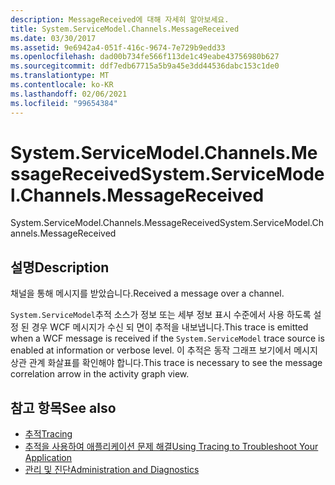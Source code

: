 ```yaml
---
description: MessageReceived에 대해 자세히 알아보세요.
title: System.ServiceModel.Channels.MessageReceived
ms.date: 03/30/2017
ms.assetid: 9e6942a4-051f-416c-9674-7e729b9edd33
ms.openlocfilehash: dad00b734fe566f113de1c49eabe43756980b627
ms.sourcegitcommit: ddf7edb67715a5b9a45e3dd44536dabc153c1de0
ms.translationtype: MT
ms.contentlocale: ko-KR
ms.lasthandoff: 02/06/2021
ms.locfileid: "99654384"
---
```

# <a name="systemservicemodelchannelsmessagereceived"></a><span data-ttu-id="02260-103">System.ServiceModel.Channels.MessageReceived</span><span class="sxs-lookup"><span data-stu-id="02260-103">System.ServiceModel.Channels.MessageReceived</span></span>

<span data-ttu-id="02260-104">System.ServiceModel.Channels.MessageReceived</span><span class="sxs-lookup"><span data-stu-id="02260-104">System.ServiceModel.Channels.MessageReceived</span></span>  
  
## <a name="description"></a><span data-ttu-id="02260-105">설명</span><span class="sxs-lookup"><span data-stu-id="02260-105">Description</span></span>  

 <span data-ttu-id="02260-106">채널을 통해 메시지를 받았습니다.</span><span class="sxs-lookup"><span data-stu-id="02260-106">Received a message over a channel.</span></span>  
  
 <span data-ttu-id="02260-107">`System.ServiceModel`추적 소스가 정보 또는 세부 정보 표시 수준에서 사용 하도록 설정 된 경우 WCF 메시지가 수신 되 면이 추적을 내보냅니다.</span><span class="sxs-lookup"><span data-stu-id="02260-107">This trace is emitted when a WCF message is received if the `System.ServiceModel` trace source is enabled at information or verbose level.</span></span> <span data-ttu-id="02260-108">이 추적은 동작 그래프 보기에서 메시지 상관 관계 화살표를 확인해야 합니다.</span><span class="sxs-lookup"><span data-stu-id="02260-108">This trace is necessary to see the message correlation arrow in the activity graph view.</span></span>  
  
## <a name="see-also"></a><span data-ttu-id="02260-109">참고 항목</span><span class="sxs-lookup"><span data-stu-id="02260-109">See also</span></span>

- [<span data-ttu-id="02260-110">추적</span><span class="sxs-lookup"><span data-stu-id="02260-110">Tracing</span></span>](index.md)
- [<span data-ttu-id="02260-111">추적을 사용하여 애플리케이션 문제 해결</span><span class="sxs-lookup"><span data-stu-id="02260-111">Using Tracing to Troubleshoot Your Application</span></span>](using-tracing-to-troubleshoot-your-application.md)
- [<span data-ttu-id="02260-112">관리 및 진단</span><span class="sxs-lookup"><span data-stu-id="02260-112">Administration and Diagnostics</span></span>](../index.md)
